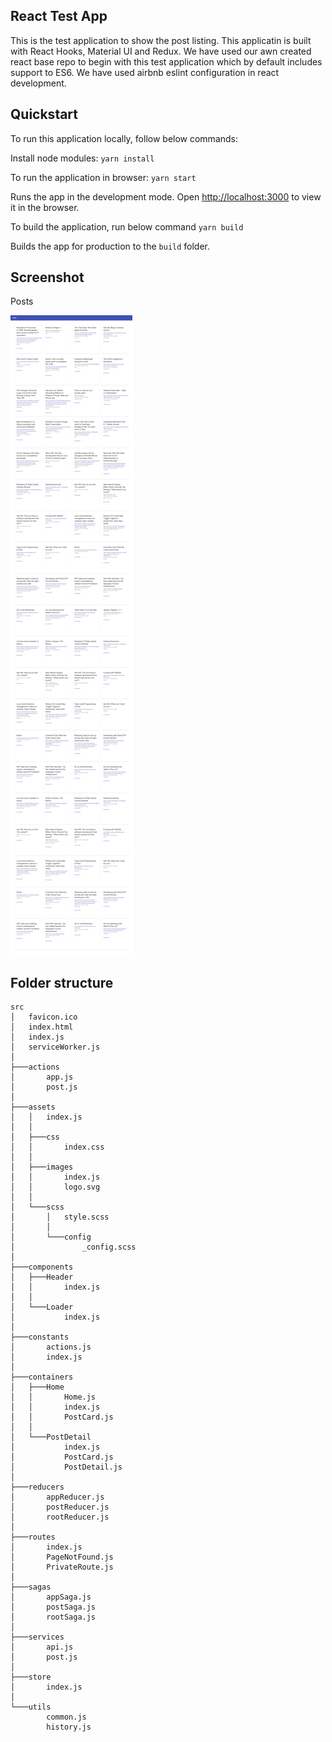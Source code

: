 ## React Test App

This is the test application to show the post listing. This applicatin is built with React Hooks, Material UI and Redux. We have used our awn created react base repo to begin with this test application which by default includes support to ES6. We have used airbnb eslint configuration in react development.

## Quickstart

To run this application locally, follow below commands:

Install node modules:
`yarn install`

To run the application in browser:
`yarn start`

Runs the app in the development mode.
Open [http://localhost:3000](http://localhost:3000) to view it in the browser.

To build the application, run below command
`yarn build`

Builds the app for production to the `build` folder.

## Screenshot

Posts

![Alt text](/docs/snapshot.png "Posts")

## Folder structure	
```
src
│   favicon.ico
│   index.html
│   index.js
│   serviceWorker.js
│
├───actions
│       app.js
│       post.js
│
├───assets
│   │   index.js
│   │
│   ├───css
│   │       index.css
│   │
│   ├───images
│   │       index.js
│   │       logo.svg
│   │
│   └───scss
│       │   style.scss
│       │
│       └───config
│               _config.scss
│
├───components
│   ├───Header
│   │       index.js
│   │
│   └───Loader
│           index.js
│
├───constants
│       actions.js
│       index.js
│
├───containers
│   ├───Home
│   │       Home.js
│   │       index.js
│   │       PostCard.js
│   │
│   └───PostDetail
│           index.js
│           PostCard.js
│           PostDetail.js
│
├───reducers
│       appReducer.js
│       postReducer.js
│       rootReducer.js
│
├───routes
│       index.js
│       PageNotFound.js
│       PrivateRoute.js
│
├───sagas
│       appSaga.js
│       postSaga.js
│       rootSaga.js
│
├───services
│       api.js
│       post.js
│
├───store
│       index.js
│
└───utils
        common.js
        history.js

```        